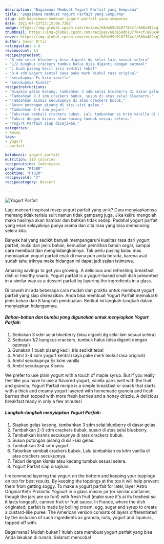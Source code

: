 ```yaml
---
description: "Bagaimana Membuat Yogurt Parfait yang Sempurna"
title: "Bagaimana Membuat Yogurt Parfait yang Sempurna"
slug: 440-bagaimana-membuat-yogurt-parfait-yang-sempurna
date: 2021-04-23T23:15:08.730Z
image: https://img-global.cpcdn.com/recipes/68de59d0107704cf/680x482cq70/yogurt-parfait-foto-resep-utama.jpg
thumbnail: https://img-global.cpcdn.com/recipes/68de59d0107704cf/680x482cq70/yogurt-parfait-foto-resep-utama.jpg
cover: https://img-global.cpcdn.com/recipes/68de59d0107704cf/680x482cq70/yogurt-parfait-foto-resep-utama.jpg
author: Gavin Ortiz
ratingvalue: 4.8
reviewcount: 14
recipeingredient:
- "3 sdm selai blueberry bisa diganti dg selai lain sesuai selera"
- "1/2 bungkus crackers tumbuk halus bisa diganti dengan oatmeal"
- "1 buah pisang kecil iris sedikit tebal"
- "3-4 sdm yogurt kental saya pake merk biokul rasa original"
- "secukupnya Es krim vanilla"
- "secukupnya Kismis"
recipeinstructions:
- "Siapkan gelas kosong, tambahkan 3 sdm selai blueberry di dasar gelas."
- "Tambahkan 2-3 sdm crackers bubuk, susun di atas selai blueberry."
- "Tambahkan kismis secukupnya di atas crackers bubuk."
- "Susun potongan pisang di sisi-sisi gelas."
- "Tambahkan 3-4 sdm yogurt."
- "Taburkan kembali crackers bubuk. Lalu tambahkan es krim vanilla di atas crackers secukupnya."
- "Taburi dengan kismis atau kacang tumbuk sesuai selera."
- "Yogurt Parfait siap disajikan."
categories:
- Resep
tags:
- yogurt
- parfait

katakunci: yogurt parfait 
nutrition: 110 calories
recipecuisine: Indonesian
preptime: "PT30M"
cooktime: "PT32M"
recipeyield: "2"
recipecategory: Dessert

---
```



![Yogurt Parfait](https://img-global.cpcdn.com/recipes/68de59d0107704cf/680x482cq70/yogurt-parfait-foto-resep-utama.jpg)

Lagi mencari inspirasi resep yogurt parfait yang unik? Cara menyiapkannya memang tidak terlalu sulit namun tidak gampang juga. Jika keliru mengolah maka hasilnya akan hambar dan bahkan tidak sedap. Padahal yogurt parfait yang enak selayaknya punya aroma dan cita rasa yang bisa memancing selera kita.

Banyak hal yang sedikit banyak mempengaruhi kualitas rasa dari yogurt parfait, mulai dari jenis bahan, kemudian pemilihan bahan segar, sampai cara membuat dan menghidangkannya. Tak perlu pusing kalau mau menyiapkan yogurt parfait enak di mana pun anda berada, karena asal sudah tahu triknya maka hidangan ini dapat jadi sajian istimewa.

Amazing savings to get you growing. A delicious and refreshing breakfast dish or healthy snack. Yogurt parfait is a yogurt-based small dish presented in a similar way as a dessert parfait by layering the ingredients in a glass.


Di bawah ini ada beberapa cara mudah dan praktis untuk membuat yogurt parfait yang siap dikreasikan. Anda bisa membuat Yogurt Parfait memakai 6 jenis bahan dan 8 langkah pembuatan. Berikut ini langkah-langkah dalam menyiapkan hidangannya.

<!--inarticleads1-->

##### Bahan-bahan dan bumbu yang digunakan untuk menyiapkan Yogurt Parfait:

1. Sediakan 3 sdm selai blueberry (bisa diganti dg selai lain sesuai selera)
1. Sediakan 1/2 bungkus crackers, tumbuk halus (bisa diganti dengan oatmeal)
1. Gunakan 1 buah pisang kecil, iris sedikit tebal
1. Ambil 3-4 sdm yogurt kental (saya pake merk biokul rasa original)
1. Ambil secukupnya Es krim vanilla
1. Ambil secukupnya Kismis


We prefer to use plain yogurt with a touch of maple syrup. But if you really feel like you have to use a flavored yogurt, vanilla pairs well with the fruit and granola. Yogurt Parfait recipe is a simple breakfast or snack that starts with a thick and creamy yogurt layered with homemade granola and fresh berries then topped with more fresh berries and a honey drizzle. A delicious breakfast ready in only a few minutes! 

<!--inarticleads2-->

##### Langkah-langkah menyiapkan Yogurt Parfait:

1. Siapkan gelas kosong, tambahkan 3 sdm selai blueberry di dasar gelas.
1. Tambahkan 2-3 sdm crackers bubuk, susun di atas selai blueberry.
1. Tambahkan kismis secukupnya di atas crackers bubuk.
1. Susun potongan pisang di sisi-sisi gelas.
1. Tambahkan 3-4 sdm yogurt.
1. Taburkan kembali crackers bubuk. Lalu tambahkan es krim vanilla di atas crackers secukupnya.
1. Taburi dengan kismis atau kacang tumbuk sesuai selera.
1. Yogurt Parfait siap disajikan.


I recommend layering the yogurt on the bottom and keeping your toppings on top for best results. By keeping the toppings at the top it will help prevent them from getting soggy. To make a yogurt parfait for later, layer Astro Original Kefir Probiotic Yogourt in a glass mason jar (or similar container, though the jars are so fun!) with fresh fruit (make sure it&#39;s at its freshest so it lasts longest!), canned fruit or fruit sauce. In France, where the dish originated, parfait is made by boiling cream, egg, sugar and syrup to create a custard-like puree. The American version consists of layers differentiated by the inclusion of such ingredients as granola, nuts, yogurt and liqueurs, topped off with. 

Bagaimana? Mudah bukan? Itulah cara membuat yogurt parfait yang bisa Anda lakukan di rumah. Selamat mencoba!
